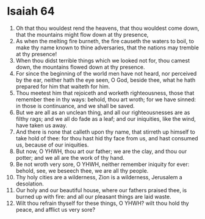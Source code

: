 ﻿# Isaiah 64
1. Oh that thou wouldest rend the heavens, that thou wouldest come down, that the mountains might flow down at thy presence, 
2. As when the melting fire burneth, the fire causeth the waters to boil, to make thy name known to thine adversaries, that the nations may tremble at thy presence! 
3. When thou didst terrible things which we looked not for, thou camest down, the mountains flowed down at thy presence. 
4. For since the beginning of the world men have not heard, nor perceived by the ear, neither hath the eye seen, O God, beside thee, what he hath prepared for him that waiteth for him. 
5. Thou meetest him that rejoiceth and worketh righteousness, those that remember thee in thy ways: behold, thou art wroth; for we have sinned: in those is continuance, and we shall be saved. 
6. But we are all as an unclean thing, and all our righteousnesses are as filthy rags; and we all do fade as a leaf; and our iniquities, like the wind, have taken us away. 
7. And there is none that calleth upon thy name, that stirreth up himself to take hold of thee: for thou hast hid thy face from us, and hast consumed us, because of our iniquities. 
8. But now, O YHWH, thou art our father; we are the clay, and thou our potter; and we all are the work of thy hand. 
9.  Be not wroth very sore, O YHWH, neither remember iniquity for ever: behold, see, we beseech thee, we are all thy people. 
10. Thy holy cities are a wilderness, Zion is a wilderness, Jerusalem a desolation. 
11. Our holy and our beautiful house, where our fathers praised thee, is burned up with fire: and all our pleasant things are laid waste. 
12. Wilt thou refrain thyself for these things, O YHWH? wilt thou hold thy peace, and afflict us very sore? 
